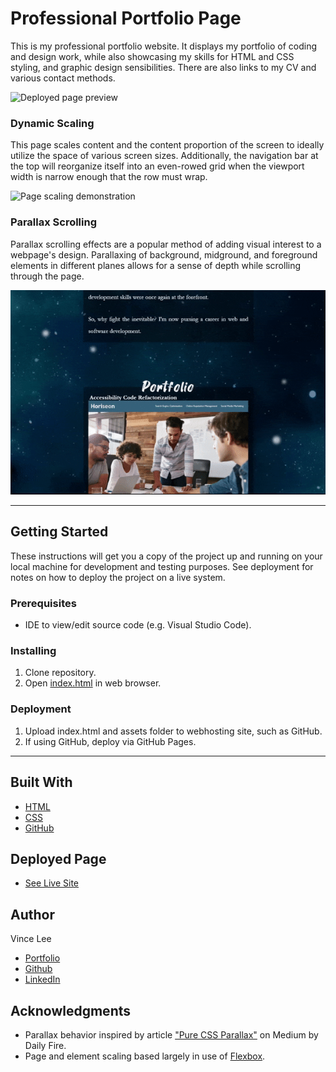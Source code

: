 # Professional Portfolio Page

This is my professional portfolio website. It displays my portfolio of coding and design work, while also showcasing my skills for HTML and CSS styling, and graphic design sensibilities. There are also links to my CV and various contact methods.

![Deployed page preview](./assets/images/portfolio-site.gif)

### Dynamic Scaling

This page scales content and the content proportion of the screen to ideally utilize the space of various screen sizes. Additionally, the navigation bar at the top will reorganize itself into an even-rowed grid when the viewport width is narrow enough that the row must wrap.

![Page scaling demonstration](./assets/images/scaling-demo.gif)

### Parallax Scrolling

Parallax scrolling effects are a popular method of adding visual interest to a webpage's design. Parallaxing of background, midground, and foreground elements in different planes allows for a sense of depth while scrolling through the page.

![Parallax demonstration](./assets/images/parallax-demo.gif)

---

## Getting Started

These instructions will get you a copy of the project up and running on your local machine for development and testing purposes. See deployment for notes on how to deploy the project on a live system.

### Prerequisites

* IDE to view/edit source code (e.g. Visual Studio Code).

### Installing

1. Clone repository.
1. Open [index.html](index.html) in web browser.

### Deployment

1. Upload index.html and assets folder to webhosting site, such as GitHub.
1. If using GitHub, deploy via GitHub Pages.

---

## Built With

* [HTML](https://developer.mozilla.org/en-US/docs/Web/HTML)
* [CSS](https://developer.mozilla.org/en-US/docs/Web/CSS)
* [GitHub](https://github.com/)

## Deployed Page

* [See Live Site](https://starryblue7.github.io/portfolio/)

## Author

Vince Lee
- [Portfolio](https://starryblue7.github.io/portfolio/)
- [Github](https://github.com/StarryBlue7)
- [LinkedIn](https://www.linkedin.com/in/vince-lee/)


## Acknowledgments

* Parallax behavior inspired by article ["Pure CSS Parallax"](https://medium.com/@dailyfire/pure-css-parallax-simple-tricks-da102d0ffdb9) on Medium by Daily Fire.
* Page and element scaling based largely in use of [Flexbox](https://dev.to/rleggos/how-to-make-emojis-accessible-in-html-2n7).
